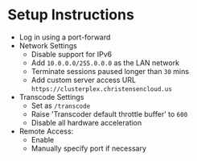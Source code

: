 # Setup Instructions
* Log in using a port-forward
* Network Settings
  * Disable support for IPv6
  * Add `10.0.0.0/255.0.0.0` as the LAN network
  * Terminate sessions paused longer than `30` mins
  * Add custom server access URL `https://clusterplex.christensencloud.us`
* Transcode Settings
  * Set as `/transcode`
  * Raise 'Transcoder default throttle buffer' to `600`
  * Disable all hardware acceleration
* Remote Access:
  * Enable
  * Manually specify port if necessary